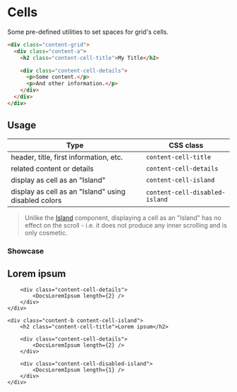 <script lang="ts">
    import DocsLoremIpsum from "$docs/components/DocsLoremIpsum.svelte";
</script>

# Cells

Some pre-defined utilities to set spaces for grid's cells.

```html
<div class="content-grid">
  <div class="content-a">
    <h2 class="content-cell-title">My Title</h2>

    <div class="content-cell-details">
      <p>Some content.</p>
      <p>And other information.</p>
    </div>
  </div>
</div>
```

## Usage

| Type                                                 | CSS class                      |
| ---------------------------------------------------- | ------------------------------ |
| header, title, first information, etc.               | `content-cell-title`           |
| related content or details                           | `content-cell-details`         |
| display as cell as an "Island"                       | `content-cell-island`          |
| display as cell as an "Island" using disabled colors | `content-cell-disabled-island` |

> Unlike the [Island](/components/island) component, displaying a cell as an "Island" has no effect on the scroll - i.e. it does not produce any inner scrolling and is only cosmetic.

### Showcase

<div class="content-grid" style="margin-top: var(--padding-4x)">
    <div class="content-a">
        <h2 class="content-cell-title">Lorem ipsum</h2>

        <div class="content-cell-details">
            <DocsLoremIpsum length={2} />
        </div>
    </div>

    <div class="content-b content-cell-island">
        <h2 class="content-cell-title">Lorem ipsum</h2>

        <div class="content-cell-details">
            <DocsLoremIpsum length={2} />
        </div>

        <div class="content-cell-disabled-island">
            <DocsLoremIpsum length={1} />
        </div>
    </div>

</div>
